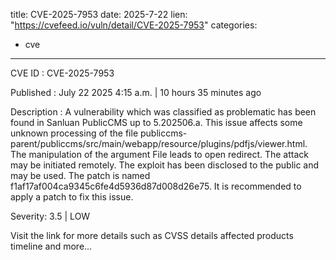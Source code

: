  
title: CVE-2025-7953
date: 2025-7-22
lien: "https://cvefeed.io/vuln/detail/CVE-2025-7953"
categories:
  - cve
---

CVE ID : CVE-2025-7953

Published :  July 22
2025
4:15 a.m. | 10 hours
35 minutes ago

Description : A vulnerability
which was classified as problematic
has been found in Sanluan PublicCMS up to 5.202506.a. This issue affects some unknown processing of the file publiccms-parent/publiccms/src/main/webapp/resource/plugins/pdfjs/viewer.html. The manipulation of the argument File leads to open redirect. The attack may be initiated remotely. The exploit has been disclosed to the public and may be used. The patch is named f1af17af004ca9345c6fe4d5936d87d008d26e75. It is recommended to apply a patch to fix this issue.

Severity: 3.5 | LOW

Visit the link for more details
such as CVSS details
affected products
timeline
and more...
